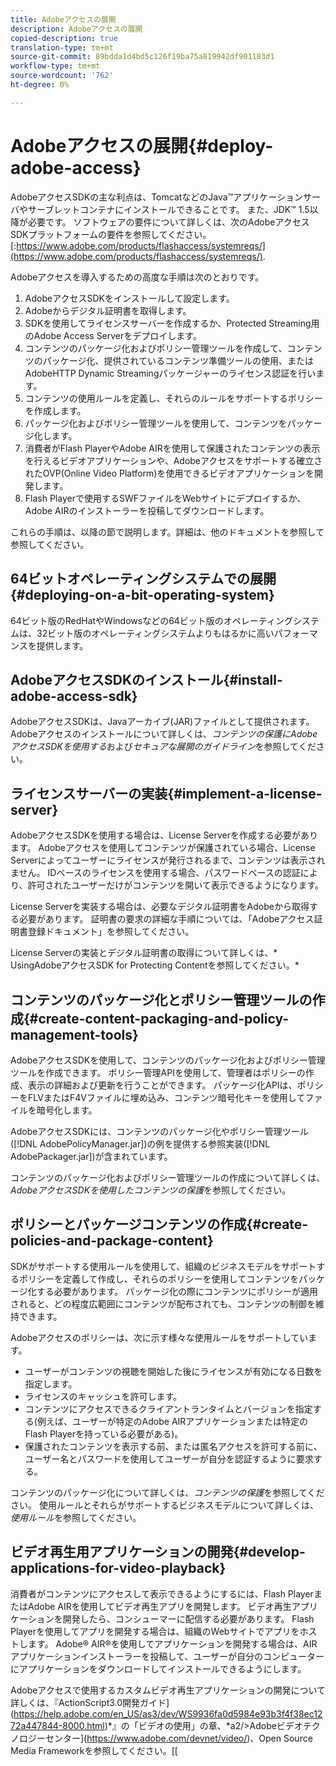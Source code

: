 ```yaml
---
title: Adobeアクセスの展開
description: Adobeアクセスの展開
copied-description: true
translation-type: tm+mt
source-git-commit: 89bdda1d4bd5c126f19ba75a819942df901183d1
workflow-type: tm+mt
source-wordcount: '762'
ht-degree: 0%

---
```



# Adobeアクセスの展開{#deploy-adobe-access}

AdobeアクセスSDKの主な利点は、TomcatなどのJava™アプリケーションサーバやサーブレットコンテナにインストールできることです。 また、JDK™ 1.5以降が必要です。 ソフトウェアの要件について詳しくは、次のAdobeアクセスSDKプラットフォームの要件を参照してください。[:https://www.adobe.com/products/flashaccess/systemreqs/](https://www.adobe.com/products/flashaccess/systemreqs/).

Adobeアクセスを導入するための高度な手順は次のとおりです。

1. AdobeアクセスSDKをインストールして設定します。
1. Adobeからデジタル証明書を取得します。
1. SDKを使用してライセンスサーバーを作成するか、Protected Streaming用のAdobe Access Serverをデプロイします。
1. コンテンツのパッケージ化およびポリシー管理ツールを作成して、コンテンツのパッケージ化、提供されているコンテンツ準備ツールの使用、またはAdobeHTTP Dynamic Streamingパッケージャーのライセンス認証を行います。
1. コンテンツの使用ルールを定義し、それらのルールをサポートするポリシーを作成します。
1. パッケージ化およびポリシー管理ツールを使用して、コンテンツをパッケージ化します。
1. 消費者がFlash PlayerやAdobe AIRを使用して保護されたコンテンツの表示を行えるビデオアプリケーションや、Adobeアクセスをサポートする確立されたOVP(Online Video Platform)を使用できるビデオアプリケーションを開発します。
1. Flash Playerで使用するSWFファイルをWebサイトにデプロイするか、Adobe AIRのインストーラーを投稿してダウンロードします。

これらの手順は、以降の節で説明します。詳細は、他のドキュメントを参照して参照してください。

## 64ビットオペレーティングシステムでの展開{#deploying-on-a-bit-operating-system}

64ビット版のRedHatやWindowsなどの64ビット版のオペレーティングシステムは、32ビット版のオペレーティングシステムよりもはるかに高いパフォーマンスを提供します。

## AdobeアクセスSDKのインストール{#install-adobe-access-sdk}

AdobeアクセスSDKは、Javaアーカイブ(JAR)ファイルとして提供されます。 Adobeアクセスのインストールについて詳しくは、*コンテンツの保護にAdobeアクセスSDKを使用する*&#x200B;および&#x200B;*セキュアな展開のガイドライン*&#x200B;を参照してください。

## ライセンスサーバーの実装{#implement-a-license-server}

AdobeアクセスSDKを使用する場合は、License Serverを作成する必要があります。 Adobeアクセスを使用してコンテンツが保護されている場合、License Serverによってユーザーにライセンスが発行されるまで、コンテンツは表示されません。 IDベースのライセンスを使用する場合、パスワードベースの認証により、許可されたユーザーだけがコンテンツを開いて表示できるようになります。

License Serverを実装する場合は、必要なデジタル証明書をAdobeから取得する必要があります。 証明書の要求の詳細な手順については、「Adobeアクセス証明書登録ドキュメント」を参照してください。

License Serverの実装とデジタル証明書の取得について詳しくは、* UsingAdobeアクセスSDK for Protecting Contentを参照してください。*

## コンテンツのパッケージ化とポリシー管理ツールの作成{#create-content-packaging-and-policy-management-tools}

AdobeアクセスSDKを使用して、コンテンツのパッケージ化およびポリシー管理ツールを作成できます。 ポリシー管理APIを使用して、管理者はポリシーの作成、表示の詳細および更新を行うことができます。 パッケージ化APIは、ポリシーをFLVまたはF4Vファイルに埋め込み、コンテンツ暗号化キーを使用してファイルを暗号化します。

AdobeアクセスSDKには、コンテンツのパッケージ化やポリシー管理ツール([!DNL AdobePolicyManager.jar])の例を提供する参照実装([!DNL AdobePackager.jar])が含まれています。

コンテンツのパッケージ化およびポリシー管理ツールの作成について詳しくは、*AdobeアクセスSDKを使用したコンテンツの保護*&#x200B;を参照してください。

## ポリシーとパッケージコンテンツの作成{#create-policies-and-package-content}

SDKがサポートする使用ルールを使用して、組織のビジネスモデルをサポートするポリシーを定義して作成し、それらのポリシーを使用してコンテンツをパッケージ化する必要があります。 パッケージ化の際にコンテンツにポリシーが適用されると、どの程度広範囲にコンテンツが配布されても、コンテンツの制御を維持できます。

Adobeアクセスのポリシーは、次に示す様々な使用ルールをサポートしています。

* ユーザーがコンテンツの視聴を開始した後にライセンスが有効になる日数を指定します。
* ライセンスのキャッシュを許可します。
* コンテンツにアクセスできるクライアントランタイムとバージョンを指定する(例えば、ユーザーが特定のAdobe AIRアプリケーションまたは特定のFlash Playerを持っている必要がある)。
* 保護されたコンテンツを表示する前、または匿名アクセスを許可する前に、ユーザー名とパスワードを使用してユーザーが自分を認証するように要求する。

コンテンツのパッケージ化について詳しくは、*コンテンツの保護*&#x200B;を参照してください。 使用ルールとそれらがサポートするビジネスモデルについて詳しくは、*使用ルール*&#x200B;を参照してください。

## ビデオ再生用アプリケーションの開発{#develop-applications-for-video-playback}

消費者がコンテンツにアクセスして表示できるようにするには、Flash PlayerまたはAdobe AIRを使用してビデオ再生アプリを開発します。 ビデオ再生アプリケーションを開発したら、コンシューマーに配信する必要があります。 Flash Playerを使用してアプリを開発する場合は、組織のWebサイトでアプリをホストします。 Adobe® AIR®を使用してアプリケーションを開発する場合は、AIRアプリケーションインストーラーを投稿して、ユーザーが自分のコンピューターにアプリケーションをダウンロードしてインストールできるようにします。

Adobeアクセスで使用するカスタムビデオ再生アプリケーションの開発について詳しくは、『ActionScript3.0開発ガイド](https://help.adobe.com/en_US/as3/dev/WS9936fa0d5984e93b3f4f38ec1272a447844-8000.html)*』の「ビデオの使用」の章、*a2/>Adobeビデオテクノロジーセンター](https://www.adobe.com/devnet/video/)、Open Source Media Frameworkを参照してください。[[